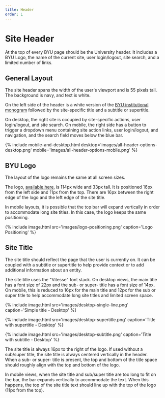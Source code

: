 ```yaml
---
title: Header
order: 1
---
```


# Site Header

At the top of every BYU page should be the University header.  It includes a BYU Logo, the name of the current site, user login/logout, site search, and a limited number of links.

## General Layout

The site header spans the width of the user's viewport and is 55 pixels tall. The background is navy, and text is white.

On the left side of the header is a white version of the [BYU institutional monogram](https://identity.byu.edu/institutional/logos/monogram/)
followed by the site-specific title and a subtitle or supertitle.

On desktop, the right site is occupied by site-specific actions, user login/logout, 
and site search.  On mobile, the right side has a button to trigger a dropdown menu containing site action links, user login/logout, and navigation, and the search field moves below the blue bar.

{% include mobile-and-desktop.html desktop='images/all-header-options-desktop.png' mobile='images/all-header-options-mobile.png' %}

## BYU Logo

The layout of the logo remains the same at all screen sizes.

The logo, [available here](https://cdn.byu.edu/shared-icons/latest/logos/monogram-white.svg),
is 114px wide and 33px tall. It is positioned 16px from the left side and 11px from the top. There are 16px between the right edge of the logo and the left edge of the site title.

In mobile layouts, it is possible that the top bar will expand vertically in order to accommodate
long site titles.  In this case, the logo keeps the same positioning.

{% include image.html src='images/logo-positioning.png' caption='Logo Positioning' %}

## Site Title

The site title should reflect the page that the user is currently on. It can be coupled with a subtitle or supertitle to help provide context or
to add additional information about an entity.

The site title uses the "Vitesse" font stack. On desktop views, the main title has a font size of 22px and the sub- or super- title has a font size of 14px. 
On mobile, this is reduced to 16px for the main title and 12px for the sub or super title to help accommodate long
site titles and limited screen space. 

{% include image.html src='images/desktop-single-line.png' caption='Simple title - Desktop' %}

{% include image.html src='images/desktop-supertitle.png' caption='Title with supertitle - Desktop' %}

{% include image.html src='images/desktop-subtitle.png' caption='Title with subtitle - Desktop' %}

The site title is always 16px to the right of the logo. If used without a sub/super title, the site title is always centered
vertically in the header. When a sub- or super- title is present, the top and bottom of the title space should roughly align with the top and bottom of the logo.

In mobile views, when the site title and sub/super title are too long to fit on the bar, the bar expands vertically to accommodate the 
text. When this happens, the top of the site title text should line up with the top of the logo (11px from the top).


